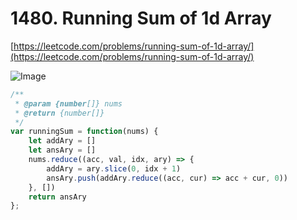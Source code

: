 # 1480. Running Sum of 1d Array

[https://leetcode.com/problems/running-sum-of-1d-array/](https://leetcode.com/problems/running-sum-of-1d-array/)

![Image](https://i.imgur.com/gCyQhnA.png)

```javascript
/**
 * @param {number[]} nums
 * @return {number[]}
 */
var runningSum = function(nums) {
    let addAry = []
    let ansAry = []
    nums.reduce((acc, val, idx, ary) => {
        addAry = ary.slice(0, idx + 1)
        ansAry.push(addAry.reduce((acc, cur) => acc + cur, 0))
    }, [])
    return ansAry
};
```
